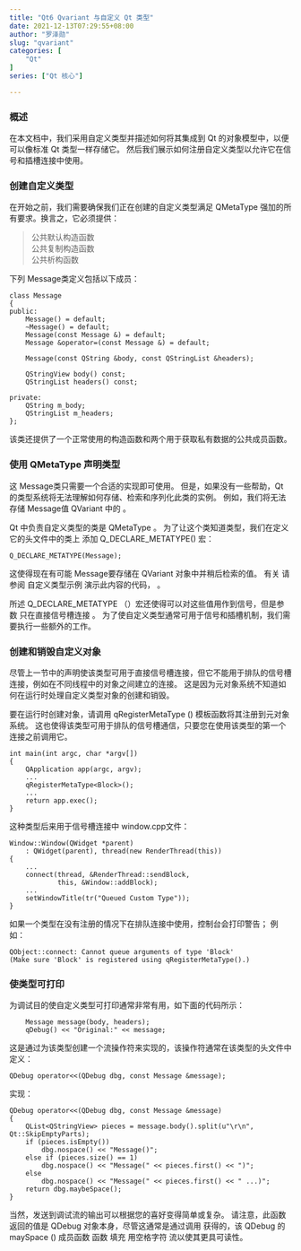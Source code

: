 ```yaml
---
title: "Qt6 Qvariant 与自定义 Qt 类型"
date: 2021-12-13T07:29:55+08:00
author: "罗泽勋"
slug: "qvariant"
categories: [
    "Qt"
]
series: ["Qt 核心"] 

---
```



### 概述

在本文档中，我们采用自定义类型并描述如何将其集成到 Qt 的对象模型中，以便可以像标准 Qt 类型一样存储它。 然后我们展示如何注册自定义类型以允许它在信号和插槽连接中使用。 

### 创建自定义类型 

在开始之前，我们需要确保我们正在创建的自定义类型满足 QMetaType 强加的所有要求。换言之，它必须提供：
> 公共默认构造函数    
> 公共复制构造函数  
> 公共析构函数  

下列 Message类定义包括以下成员： 

```
class Message
{
public:
    Message() = default;
    ~Message() = default;
    Message(const Message &) = default;
    Message &operator=(const Message &) = default;

    Message(const QString &body, const QStringList &headers);

    QStringView body() const;
    QStringList headers() const;

private:
    QString m_body;
    QStringList m_headers;
};
```
该类还提供了一个正常使用的构造函数和两个用于获取私有数据的公共成员函数。 

### 使用 QMetaType 声明类型 

这 Message类只需要一个合适的实现即可使用。 但是，如果没有一些帮助，Qt 的类型系统将无法理解如何存储、检索和序列化此类的实例。 例如，我们将无法存储 Message值 QVariant 中的 。

Qt 中负责自定义类型的类是 QMetaType 。 为了让这个类知道类型，我们在定义它的头文件中的类上 添加 Q_DECLARE_METATYPE() 宏：

```
Q_DECLARE_METATYPE(Message);
```

这使得现在有可能 Message要存储在 QVariant 对象中并稍后检索的值。 有关 请参阅 自定义类型示例 演示此内容的代码， 。

所述 Q_DECLARE_METATYPE （）宏还使得可以对这些值用作到信号，但是参数 只在直接信号槽连接 。 为了使自定义类型通常可用于信号和插槽机制，我们需要执行一些额外的工作。 

### 创建和销毁自定义对象 

尽管上一节中的声明使该类型可用于直接信号槽连接，但它不能用于排队的信号槽连接，例如在不同线程中的对象之间建立的连接。 这是因为元对象系统不知道如何在运行时处理自定义类型对象的创建和销毁。

要在运行时创建对象，请调用 qRegisterMetaType () 模板函数将其注册到元对象系统。 这也使得该类型可用于排队的信号槽通信，只要您在使用该类型的第一个连接之前调用它。 

```
int main(int argc, char *argv[])
{
    QApplication app(argc, argv);
    ...
    qRegisterMetaType<Block>();
    ...
    return app.exec();
}
```

这种类型后来用于信号槽连接中 window.cpp文件： 

```
Window::Window(QWidget *parent)
    : QWidget(parent), thread(new RenderThread(this))
{
    ...
    connect(thread, &RenderThread::sendBlock,
            this, &Window::addBlock);
    ...
    setWindowTitle(tr("Queued Custom Type"));
}
```

如果一个类型在没有注册的情况下在排队连接中使用，控制台会打印警告； 例如： 

```
QObject::connect: Cannot queue arguments of type 'Block'
(Make sure 'Block' is registered using qRegisterMetaType().)
```

### 使类型可打印 

为调试目的使自定义类型可打印通常非常有用，如下面的代码所示： 

```
    Message message(body, headers);
    qDebug() << "Original:" << message;
```

这是通过为该类型创建一个流操作符来实现的，该操作符通常在该类型的头文件中定义： 

```
QDebug operator<<(QDebug dbg, const Message &message);
```

实现： 

```
QDebug operator<<(QDebug dbg, const Message &message)
{
    QList<QStringView> pieces = message.body().split(u"\r\n", Qt::SkipEmptyParts);
    if (pieces.isEmpty())
        dbg.nospace() << "Message()";
    else if (pieces.size() == 1)
        dbg.nospace() << "Message(" << pieces.first() << ")";
    else
        dbg.nospace() << "Message(" << pieces.first() << " ...)";
    return dbg.maybeSpace();
}
```

当然，发送到调试流的输出可以根据您的喜好变得简单或复杂。 请注意，此函数返回的值是 QDebug 对象本身，尽管这通常是通过调用 获得的，该 QDebug 的 maySpace () 成员函数 函数 填充 用空格字符 流以使其更具可读性。 